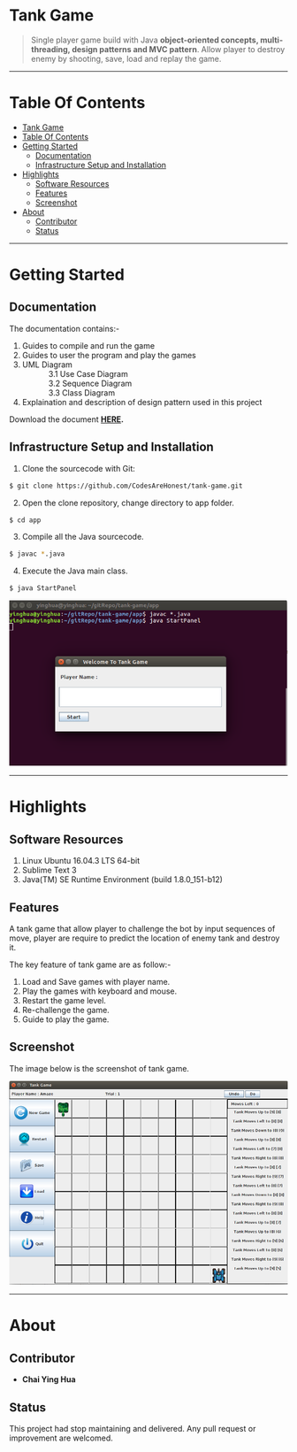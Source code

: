 Tank Game 
=========
> Single player game build with Java **object-oriented concepts, multi-threading, design patterns and MVC pattern**. Allow player to destroy enemy by shooting, save, load and replay the game. 

***

Table Of Contents 
=================

* [Tank Game](#tank-game)
* [Table Of Contents](#table-of-contents)
* [Getting Started](#getting-started)
  * [Documentation](#documentation)
  * [Infrastructure Setup and Installation](#infrastructure-setup-and-installation)
* [Highlights](#highlights)
  * [Software Resources](#software-resources)
  * [Features](#features)
  * [Screenshot](#screenshot)
* [About](#about)
  * [Contributor](#contributor)
  * [Status](#status)
  
***

Getting Started
===============
Documentation
-------------
The documentation contains:- 
1. Guides to compile and run the game
2. Guides to user the program and play the games
3. UML Diagram  
   &nbsp; &nbsp; &nbsp; &nbsp; &nbsp; &nbsp; 3.1 Use Case Diagram   
   &nbsp; &nbsp; &nbsp; &nbsp; &nbsp; &nbsp; 3.2 Sequence Diagram  
   &nbsp; &nbsp; &nbsp; &nbsp; &nbsp; &nbsp; 3.3 Class Diagram  
4. Explaination and description of design pattern used in this project  

Download the document **[HERE](https://github.com/CodesAreHonest/tank-game/blob/master/doc/tank-game-documentation.pdf).**

Infrastructure Setup and Installation
-------------------------------------
1. Clone the sourcecode with Git:
```sh 
$ git clone https://github.com/CodesAreHonest/tank-game.git
```
2. Open the clone repository, change directory to app folder.
```sh
$ cd app 
``` 
3. Compile all the Java sourcecode.
```sh 
$ javac *.java 
```
4. Execute the Java main class. 
```sh
$ java StartPanel
```
<p align="center"><img src="img/compile-run-screenshot.png"/></p>  

***  

Highlights
==========
Software Resources
------------------
1. Linux Ubuntu 16.04.3 LTS 64-bit  
2. Sublime Text 3  
3. Java(TM) SE Runtime Environment (build 1.8.0_151-b12)

Features
--------
A tank game that allow player to challenge the bot by input sequences of move, player are require to predict the location of enemy tank and destroy it. 

The key feature of tank game are as follow:- 
1. Load and Save games with player name.  
2. Play the games with keyboard and mouse.  
3. Restart the game level.   
4. Re-challenge the game.   
5. Guide to play the game.  

Screenshot
----------
The image below is the screenshot of tank game.  
<p align="center"><img src="img/gameboard-screenshot.png"/></p> 

***  

About
=====
Contributor
-----------
- **Chai Ying Hua**   

Status
------
This project had stop maintaining and delivered. Any pull request or improvement are welcomed. 


